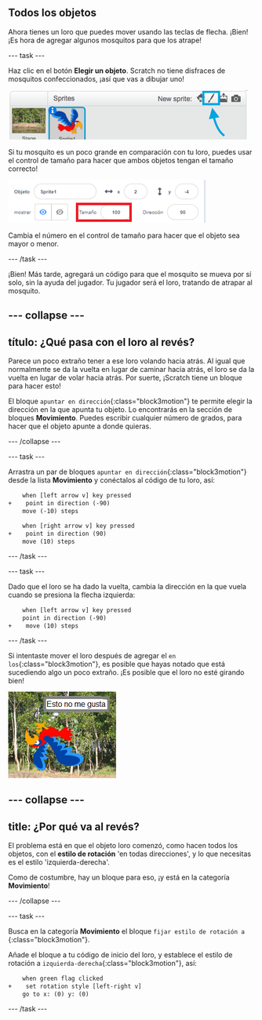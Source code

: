 ## Todos los objetos

Ahora tienes un loro que puedes mover usando las teclas de flecha. ¡Bien! ¡Es hora de agregar algunos mosquitos para que los atrape!

--- task ---

Haz clic en el botón **Elegir un objeto**. Scratch no tiene disfraces de mosquitos confeccionados, ¡así que vas a dibujar uno!

![](images/spritesPaintNew.png)

Si tu mosquito es un poco grande en comparación con tu loro, puedes usar el control de tamaño para hacer que ambos objetos tengan el tamaño correcto!

![](images/sprites2.png)

Cambia el número en el control de tamaño para hacer que el objeto sea mayor o menor.

--- /task ---

¡Bien! Más tarde, agregará un código para que el mosquito se mueva por sí solo, sin la ayuda del jugador. Tu jugador será el loro, tratando de atrapar al mosquito.

--- collapse ---
---
título: ¿Qué pasa con el loro al revés?
---

Parece un poco extraño tener a ese loro volando hacia atrás. Al igual que normalmente se da la vuelta en lugar de caminar hacia atrás, el loro se da la vuelta en lugar de volar hacia atrás. Por suerte, ¡Scratch tiene un bloque para hacer esto!

El bloque `apuntar en dirección`{:class="block3motion"} te permite elegir la dirección en la que apunta tu objeto. Lo encontrarás en la sección de bloques **Movimiento**. Puedes escribir cualquier número de grados, para hacer que el objeto apunte a donde quieras.

--- /collapse ---

--- task ---

Arrastra un par de bloques `apuntar en dirección`{:class="block3motion"} desde la lista **Movimiento** y conéctalos al código de tu loro, así:

```blocks3
    when [left arrow v] key pressed
+    point in direction (-90)
    move (-10) steps
```

```blocks3
    when [right arrow v] key pressed
+    point in direction (90)
    move (10) steps
```

--- /task ---

--- task ---

Dado que el loro se ha dado la vuelta, cambia la dirección en la que vuela cuando se presiona la flecha izquierda:

```blocks3
    when [left arrow v] key pressed
    point in direction (-90)
+    move (10) steps
```

--- /task ---

Si intentaste mover el loro después de agregar el `en los`{:class="block3motion"}, es posible que hayas notado que está sucediendo algo un poco extraño. ¡Es posible que el loro no esté girando bien!

![Loro al revés](images/spritesUpsideDown.png)

--- collapse ---
---
title: ¿Por qué va al revés?
---

El problema está en que el objeto loro comenzó, como hacen todos los objetos, con el **estilo de rotación** 'en todas direcciones', y lo que necesitas es el estilo 'izquierda-derecha'.

Como de costumbre, hay un bloque para eso, ¡y está en la categoría **Movimiento**!

--- /collapse ---

--- task ---

Busca en la categoría **Movimiento** el bloque `fijar estilo de rotación a` {:class="block3motion"}.

Añade el bloque a tu código de inicio del loro, y establece el estilo de rotación a `izquierda-derecha`{:class="block3motion"}, así:

```blocks3
    when green flag clicked
+    set rotation style [left-right v]
    go to x: (0) y: (0)
```

--- /task ---

